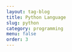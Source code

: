 ```yaml
---
layout: tag-blog
title: Python Language
slug: python
category: programming
menu: false
order: 3
---
```


